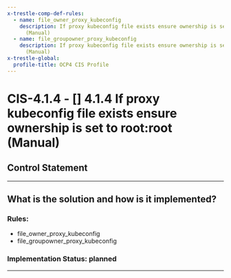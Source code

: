```yaml
---
x-trestle-comp-def-rules:
  - name: file_owner_proxy_kubeconfig
    description: If proxy kubeconfig file exists ensure ownership is set to root:root
      (Manual)
  - name: file_groupowner_proxy_kubeconfig
    description: If proxy kubeconfig file exists ensure ownership is set to root:root
      (Manual)
x-trestle-global:
  profile-title: OCP4 CIS Profile
---
```


# CIS-4.1.4 - \[\] 4.1.4 If proxy kubeconfig file exists ensure ownership is set to root:root (Manual)

## Control Statement

______________________________________________________________________

## What is the solution and how is it implemented?

<!-- For implementation status enter one of: implemented, partial, planned, alternative, not-applicable -->

<!-- Note that the list of rules under ### Rules: is read-only and changes will not be captured after assembly to JSON -->

<!-- Enter possible prose for implementation response at the control level here, after this comment -->

### Rules:

  - file_owner_proxy_kubeconfig
  - file_groupowner_proxy_kubeconfig

### Implementation Status: planned

______________________________________________________________________
